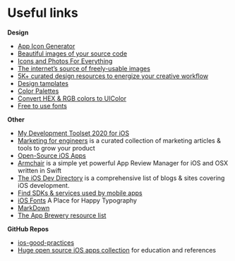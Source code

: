 # Useful links

**Design**  
- [App Icon Generator](https://appicon.co/#image-sets)  
- [Beautiful images of your source code](https://carbon.now.sh)  
- [Icons and Photos For Everything](https://thenounproject.com)  
- [The internet’s source of freely-usable images](https://unsplash.com)  
- [5K+ curated design resources to energize your creative workflow](https://ui8.net)  
- [Design tamplates](https://www.canva.com)  
- [Color Palettes](https://colorhunt.co)  
- [Convert HEX & RGB colors to UIColor](https://www.uicolor.io)
- [Free to use fonts](https://fonts.google.com)

**Other**  
- [My Development Toolset 2020 for iOS](https://duruldalkanat.medium.com/my-development-toolset-2017-for-ios-7c0758e3e5ce)  
- [Marketing for engineers](https://github.com/goabstract/Marketing-for-Engineers) is a curated collection of marketing articles & tools to grow your product  
- [Open-Source iOS Apps](https://github.com/dkhamsing/open-source-ios-apps)  
- [Armchair](https://github.com/UrbanApps/Armchair) is a simple yet powerful App Review Manager for iOS and OSX written in Swift   
- [The iOS Dev Directory](https://iosdevdirectory.com/#youtube-en) is a comprehensive list of blogs & sites covering iOS development.  
- [Find SDKs & services used by mobile apps](https://www.appsight.io/?os=ios)  
- [iOS Fonts](http://iosfonts.com) A Place for Happy Typography  
- [MarkDown](https://www.markdownguide.org)  
- [The App Brewery resource list](https://www.appbrewery.co/p/ios-course-resources/)  

**GitHub Repos**

- [ios-good-practices](https://github.com/futurice/ios-good-practices)
- [Huge open source iOS apps collection](https://github.com/dkhamsing/open-source-ios-apps) for education and references  